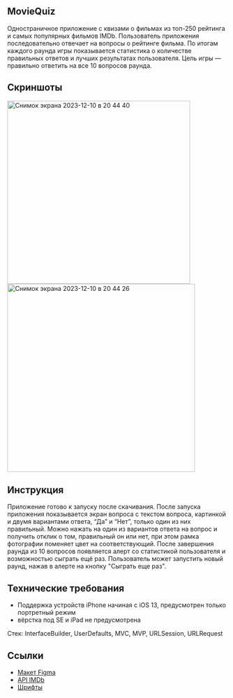 ## **MovieQuiz**

Одностраничное приложение с квизами о фильмах из топ-250 рейтинга и самых популярных фильмов IMDb. Пользователь приложения последовательно отвечает на вопросы о рейтинге фильма. По итогам каждого раунда игры показывается статистика о количестве правильных ответов и лучших результатах пользователя. Цель игры — правильно ответить на все 10 вопросов раунда.

## **Скриншоты**

<img width="419" alt="Снимок экрана 2023-12-10 в 20 44 40" src="https://github.com/vadamask/MovieQuiz/assets/53489821/76911ed0-8289-495e-9533-0eaf8eb0c7fb">
<img width="430" alt="Снимок экрана 2023-12-10 в 20 44 26" src="https://github.com/vadamask/MovieQuiz/assets/53489821/b992c7b2-95d9-4c15-9f8d-fd34b1400d63">


## **Инструкция**

Приложение готово к запуску после скачивания. После запуска приложения показывается экран вопроса с текстом вопроса, картинкой и двумя вариантами ответа, “Да” и “Нет”, только один из них правильный. Можно нажать на один из вариантов ответа на вопрос и получить отклик о том, правильный он или нет, при этом рамка фотографии поменяет цвет на соответствующий. После завершения раунда из 10 вопросов появляется алерт со статистикой пользователя и возможностью сыграть ещё раз. Пользователь может запустить новый раунд, нажав в алерте на кнопку "Сыграть еще раз".

## **Технические требования**

- Поддержка устройств iPhone начиная с iOS 13, предусмотрен только портретный режим
- вёрстка под SE и iPad не предусмотрена

Стек: InterfaceBuilder, UserDefaults, MVC, MVP, URLSession, URLRequest

## **Ссылки**

- [Макет Figma](https://www.figma.com/file/l0IMG3Eys35fUrbvArtwsR/YP-Quiz?node-id=34%3A243)
- [API IMDb](https://imdb-api.com/api#Top250Movies-header)
- [Шрифты](https://code.s3.yandex.net/Mobile/iOS/Fonts/MovieQuizFonts.zip)
